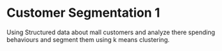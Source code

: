 # Customer Segmentation 1 
 Using Structured data about mall customers and analyze there spending behaviours and segment them using k means clustering.
